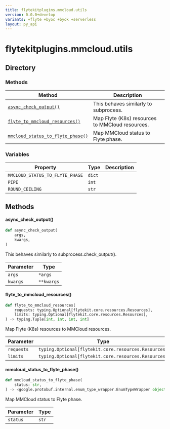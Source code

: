```yaml
---
title: flytekitplugins.mmcloud.utils
version: 0.0.0+develop
variants: +flyte +byoc +byok +serverless
layout: py_api
---
```


# flytekitplugins.mmcloud.utils

## Directory

### Methods

| Method | Description |
|-|-|
| [`async_check_output()`](#async_check_output) | This behaves similarly to subprocess. |
| [`flyte_to_mmcloud_resources()`](#flyte_to_mmcloud_resources) | Map Flyte (K8s) resources to MMCloud resources. |
| [`mmcloud_status_to_flyte_phase()`](#mmcloud_status_to_flyte_phase) | Map MMCloud status to Flyte phase. |


### Variables

| Property | Type | Description |
|-|-|-|
| `MMCLOUD_STATUS_TO_FLYTE_PHASE` | `dict` |  |
| `PIPE` | `int` |  |
| `ROUND_CEILING` | `str` |  |

## Methods

#### async_check_output()

```python
def async_check_output(
    args,
    kwargs,
)
```
This behaves similarly to subprocess.check_output().


| Parameter | Type |
|-|-|
| `args` | ``*args`` |
| `kwargs` | ``**kwargs`` |

#### flyte_to_mmcloud_resources()

```python
def flyte_to_mmcloud_resources(
    requests: typing.Optional[flytekit.core.resources.Resources],
    limits: typing.Optional[flytekit.core.resources.Resources],
) -> typing.Tuple[int, int, int, int]
```
Map Flyte (K8s) resources to MMCloud resources.


| Parameter | Type |
|-|-|
| `requests` | `typing.Optional[flytekit.core.resources.Resources]` |
| `limits` | `typing.Optional[flytekit.core.resources.Resources]` |

#### mmcloud_status_to_flyte_phase()

```python
def mmcloud_status_to_flyte_phase(
    status: str,
) -> <google.protobuf.internal.enum_type_wrapper.EnumTypeWrapper object at 0x121406390>
```
Map MMCloud status to Flyte phase.


| Parameter | Type |
|-|-|
| `status` | `str` |


